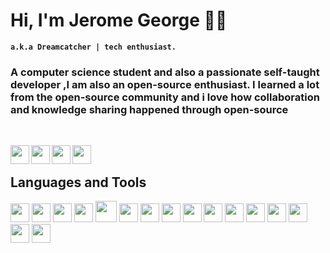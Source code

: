 # Hi, I'm Jerome George 🐱‍👤

**`a.k.a Dreamcatcher | tech enthusiast.`** 

### A computer science student and also a passionate self-taught developer ,I am also an open-source enthusiast. I learned a lot from the open-source community and i love how collaboration and knowledge sharing happened through open-source
&nbsp;

<a href="https://www.linkedin.com/in/jerome-george-kannookkadan/"><img align="left" width="30px" src="https://cdn-icons-png.flaticon.com/512/3536/3536505.png" /></a> 

<a href=https://github.com/dreamcatcher45><img align="left" width="30px" src="https://cdn-icons-png.flaticon.com/512/733/733553.png" /></a> 

<a href="https://open.spotify.com/playlist/6Z594QKDW4nSrqtMzh0PFL?si=ceb1039352844a2b&nd=1"><img align="left" width="30px" src="https://cdn-icons-png.flaticon.com/512/2585/2585161.png" /></a> 
<a href="https://www.instagram.com/dream._.catch3r/">
  <img align="left" width="30px" src="https://cdn-icons-png.flaticon.com/512/2111/2111463.png" /> </a> 


&nbsp;
## **Languages and Tools**
<img><img height="30" src="https://cdn-icons-png.flaticon.com/512/6132/6132221.png"></img>
<img><img height="30" src="https://cdn-icons-png.flaticon.com/512/5968/5968350.png"></img>
<img><img height="30" src="https://cdn-icons-png.flaticon.com/512/6132/6132222.png"></img>
<img><img height="30" src="https://cdn-icons-png.flaticon.com/512/226/226777.png"></img>
<img><img height="34" src=https://img.icons8.com/color/512/c-programming.png></img>
<img><img height="30" src="https://cdn-icons-png.flaticon.com/512/174/174854.png"></img>
<img><img height="30" src="https://cdn-icons-png.flaticon.com/512/732/732190.png"></img>
<img><img height="30" src="https://cdn-icons-png.flaticon.com/512/5968/5968672.png"></img>
<img><img height="30" src="https://bulma.io/assets/Bulma%20Icon.png"></img>
<img><img height="30" src="https://www.vectorlogo.zone/logos/git-scm/git-scm-icon.svg"></img>
<img><img height="30" src="https://www.vectorlogo.zone/logos/mongodb/mongodb-icon.svg"></img>
<img><img height="30" src="https://cdn-icons-png.flaticon.com/512/906/906324.png"></img>
<img><img height="30" src="[https://cdn-icons-png.flaticon.com/512/5969/5969059.png](https://upload.wikimedia.org/wikipedia/commons/thumb/7/7d/Microsoft_.NET_logo.svg/684px-Microsoft_.NET_logo.svg.png)"></img>
<img><img height="30" src="https://cdn-icons-png.flaticon.com/512/5968/5968313.png"></img>
<img><img height="30" src="https://upload.wikimedia.org/wikipedia/commons/e/e9/Jenkins_logo.svg"></img>
<img><img height="30" src="https://cdn-icons-png.flaticon.com/512/5969/5969059.png"></img>


